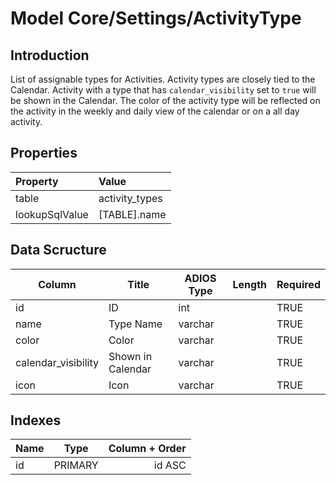 # Model Core/Settings/ActivityType

## Introduction

List of assignable types for Activities. Activity types are closely tied to the Calendar. Activity with a type that has ```calendar_visibility``` set to ```true``` will be shown in the Calendar. The color of the activity type will be reflected on the activity in the weekly and daily view of the calendar or on a all day activity.

## Properties

| Property       | Value          |
| :------------- | :------------- |
| table          | activity_types |
| lookupSqlValue | [TABLE].name |

## Data Scructure

| Column              | Title             | ADIOS Type | Length | Required |
| ------------------- | ----------------- | ---------- | ------ | -------- |
| id                  | ID                | int        |        | TRUE     |
| name                | Type Name         | varchar    |        | TRUE     |
| color               | Color             | varchar    |        | TRUE     |
| calendar_visibility | Shown in Calendar | varchar    |        | TRUE     |
| icon                | Icon              | varchar    |        | TRUE     |

## Indexes

| Name |  Type   | Column + Order |
| :--- | :-----: | -------------: |
| id   | PRIMARY |         id ASC |
